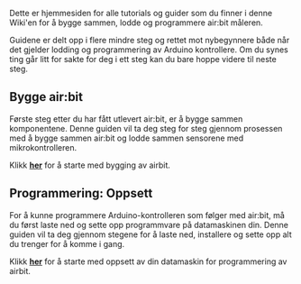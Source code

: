 Dette er hjemmesiden for alle tutorials og guider som du finner i denne Wiki'en
for å bygge sammen, lodde og programmere air:bit måleren.

Guidene er delt opp i flere mindre steg og rettet mot nybegynnere både når det
gjelder lodding og programmering av Arduino kontrollere. Om du synes ting går
litt for sakte for deg i ett steg kan du bare hoppe videre til neste steg.

## Bygge air:bit

Første steg etter du har fått utlevert air:bit, er å bygge sammen komponentene.
Denne guiden vil ta deg steg for steg gjennom prosessen med å bygge sammen
air:bit og lodde sammen sensorene med mikrokontrolleren.

Klikk **[her][build]** for å starte med bygging av airbit.

## Programmering: Oppsett

For å kunne programmere Arduino-kontrolleren som følger med air:bit, må du først
laste ned og sette opp programmvare på datamaskinen din. Denne guiden vil ta deg
gjennom stegene for å laste ned, installere og sette opp alt du trenger for å
komme i gang.

Klikk **[her][prog-setup]** for å starte med oppsett av din datamaskin for
programmering av airbit.

[build]: guides-build-home
[prog-setup]: guides-programming-setup-home

